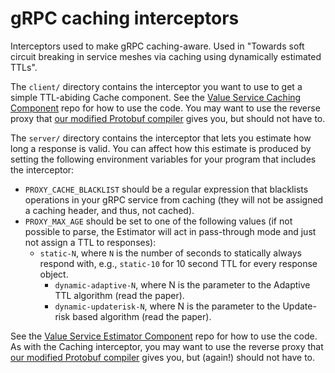 # gRPC caching interceptors

Interceptors used to make gRPC caching-aware. Used in "Towards soft circuit breaking in service meshes via caching using dynamically estimated TTLs".

The `client/` directory contains the interceptor you want to use to get a simple TTL-abiding Cache component. See the [Value Service Caching Component](https://github.com/llarsson/value-service-caching) repo for how to use the code. You may want to use the reverse proxy that [our modified Protobuf compiler](https://github.com/llarsson/protobuf) gives you, but should not have to.

The `server/` directory contains the interceptor that lets you estimate how long a response is valid. You can affect how this estimate is produced by setting the following environment variables for your program that includes the interceptor:

 * `PROXY_CACHE_BLACKLIST` should be a regular expression that blacklists operations in your gRPC service from caching (they will not be assigned a caching header, and thus, not cached).
 * `PROXY_MAX_AGE` should be set to one of the following values (if not possible to parse, the Estimator will act in pass-through mode and just not assign a TTL to responses):
   * `static-N`, where `N` is the number of seconds to statically always respond with, e.g., `static-10` for 10 second TTL for every response object.
	 * `dynamic-adaptive-N`, where N is the parameter to the Adaptive TTL algorithm (read the paper).
	 * `dynamic-updaterisk-N`, where N is the parameter to the Update-risk based algorithm (read the paper).

See the [Value Service Estimator Component](https://github.com/llarsson/value-service-estimator) repo for how to use the code. As with the Caching interceptor, you may want to use the reverse proxy that [our modified Protobuf compiler](https://github.com/llarsson/protobuf) gives you, but (again!) should not have to.

